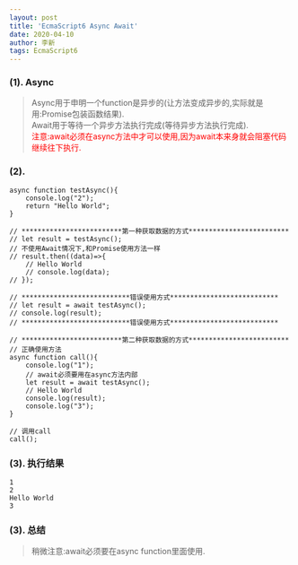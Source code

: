 ```yaml
---
layout: post
title: 'EcmaScript6 Async Await'
date: 2020-04-10
author: 李新
tags: EcmaScript6
---
```


### (1). Async
>  Async用于申明一个function是异步的(让方法变成异步的,实际就是用:Promise包装函数结果).     
>  Await用于等待一个异步方法执行完成(等待异步方法执行完成).   
>  <font color='red'>注意:await必须在async方法中才可以使用,因为await本来身就会阻塞代码继续往下执行.</font>   

### (2). 
```
async function testAsync(){
    console.log("2");
    return "Hello World";
}

// *************************第一种获取数据的方式*************************
// let result = testAsync();
// 不使用Await情况下,和Promise使用方法一样
// result.then((data)=>{
    // Hello World
    // console.log(data);
// });

// ***************************错误使用方式***************************
// let result = await testAsync();
// console.log(result);
// ***************************错误使用方式***************************

// *************************第二种获取数据的方式*************************
// 正确使用方法
async function call(){
    console.log("1");
    // await必须要用在async方法内部
    let result = await testAsync();
    // Hello World
    console.log(result);
    console.log("3");
}

// 调用call
call();
```
### (3). 执行结果
```
1
2
Hello World
3
```
### (3). 总结
> 稍微注意:await必须要在async function里面使用.  